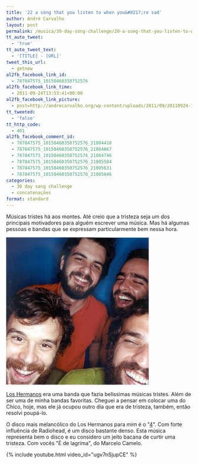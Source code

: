 ```yaml
---
title: '22 a song that you listen to when you&#8217;re sad'
author: André Carvalho
layout: post
permalink: /musica/30-day-song-challenge/20-a-song-that-you-listen-to-when-youre-sad/
tt_auto_tweet:
  - 'true'
tt_auto_tweet_text:
  - '[TITLE] - [URL]'
tweet_this_url:
  - getnew
al2fb_facebook_link_id:
  - 787847575_10150460358752576
al2fb_facebook_link_time:
  - 2011-09-24T13:53:41+00:00
al2fb_facebook_link_picture:
  - post=http://andrecarvalho.org/wp-content/uploads/2011/09/20110924-105138.jpg
tt_tweeted:
  - 'false'
tt_http_code:
  - 401
al2fb_facebook_comment_id:
  - 787847575_10150460358752576_21804410
  - 787847575_10150460358752576_21804667
  - 787847575_10150460358752576_21804746
  - 787847575_10150460358752576_21805584
  - 787847575_10150460358752576_21805631
  - 787847575_10150460358752576_21805646
categories:
  - 30 day song challenge
  - concatenações
format: standard
---
```


Músicas tristes há aos montes. Até creio que a tristeza seja um dos principais motivadores para alguém escrever uma música. Mas há algumas pessoas e bandas que se expressam particularmente bem nessa hora.

![20110924-105138.jpg](/wp-content/uploads/2011/09/20110924-105138.jpg)

[Los Hermanos](http://pt.wikipedia.org/wiki/Los_Hermanos) era uma banda que fazia belíssimas músicas tristes. Além de ser uma de minha bandas favoritas. Cheguei a pensar em colocar uma do Chico, hoje, mas ele já ocupou outro dia que era de tristeza, também, então resolvi poupá-lo.

O disco mais melancólico do Los Hermanos para mim é o "[4](http://pt.wikipedia.org/wiki/4_(álbum))". Com forte influência de Radiohead, é um disco bastante denso. Esta música representa bem o disco e eu considero um jeito bacana de curtir uma tristeza. Com vocês "É de lagrima", do Marcelo Camelo.

{% include youtube.html video_id="ugv7nSjupCE" %}

